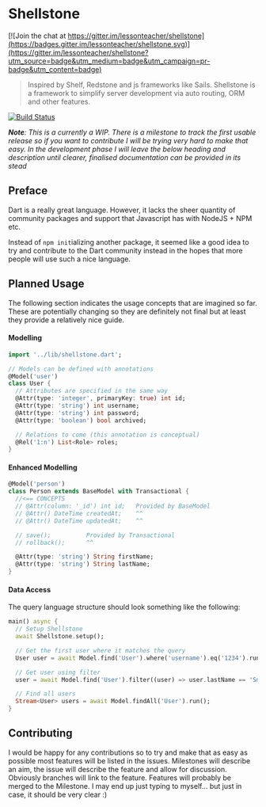 # Shellstone

[![Join the chat at https://gitter.im/lessonteacher/shellstone](https://badges.gitter.im/lessonteacher/shellstone.svg)](https://gitter.im/lessonteacher/shellstone?utm_source=badge&utm_medium=badge&utm_campaign=pr-badge&utm_content=badge)

> Inspired by Shelf, Redstone and js frameworks like Sails. Shellstone is a
> framework to simplify server development via auto routing, ORM and other
> features.

[![Build Status](https://api.travis-ci.org/lessonteacher/shellstone.svg?branch=master)](https://travis-ci.org/lessonteacher/shellstone)

_**Note**: This is a currently a WIP. There is a milestone to track the first usable
release so if you want to contribute I will be trying very hard to make that easy. In the development phase I will leave the below heading and description until clearer, finalised documentation can be provided in its stead_

## Preface

Dart is a really great language. However, it lacks the sheer quantity
of community packages and support that Javascript has with NodeJS + NPM etc.

Instead of `npm init`ializing another package, it seemed like a good idea to try and contribute to the Dart community instead in the hopes that more people will use such a nice language.

## Planned Usage

The following section indicates the usage concepts that are imagined so far. These are potentially changing so they are definitely not final but at least they provide a relatively nice guide.

#### Modelling

```dart
import '../lib/shellstone.dart';

// Models can be defined with annotations
@Model('user')
class User {
  // Attributes are specified in the same way
  @Attr(type: 'integer', primaryKey: true) int id;
  @Attr(type: 'string') int username;
  @Attr(type: 'string') int password;
  @Attr(type: 'boolean') bool archived;

  // Relations to come (this annotation is conceptual)
  @Rel('1:n') List<Role> roles;
}
```

#### Enhanced Modelling

```dart
@Model('person')
class Person extends BaseModel with Transactional {
  //<== CONCEPTS
  // @Attr(column: '_id') int id;   Provided by BaseModel
  // @Attr() DateTime createdAt;    ^^
  // @Attr() DateTime updatedAt;    ^^

  // save();          Provided by Transactional
  // rollback();      ^^

  @Attr(type: 'string') String firstName;
  @Attr(type: 'string') String lastName;
}

```

#### Data Access

The query language structure should look something like the following:

```dart
main() async {
  // Setup Shellstone
  await Shellstone.setup();

  // Get the first user where it matches the query
  User user = await Model.find('User').where('username').eq('1234').run();

  // Get user using filter
  user = await Model.find('User').filter((user) => user.lastName == 'Smith').run();

  // Find all users
  Stream<User> users = await Model.findAll('User').run();
}
```

## Contributing

I would be happy for any contributions so to try and make that as easy as possible most features will be listed in the issues. Milestones will describe an aim, the issue will describe the feature and allow for discussion. Obviously branches will link to the feature. Features will probably be merged to the Milestone. I may end up just typing to myself... but just in case, it should be very clear :)
